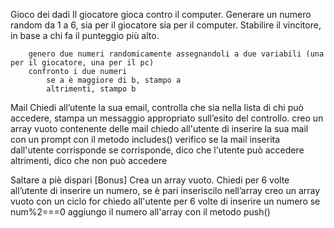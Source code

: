Gioco dei dadi
Il giocatore gioca contro il computer.
Generare un numero random da 1 a 6, sia per il giocatore sia per il computer.
Stabilire il vincitore, in base a chi fa il punteggio più alto.

        genero due numeri randomicamente assegnandoli a due variabili (una per il giocatore, una per il pc)
        confronto i due numeri
            se a è maggiore di b, stampo a
            altrimenti, stampo b


Mail
Chiedi all’utente la sua email,
controlla che sia nella lista di chi può accedere,
stampa un messaggio appropriato sull’esito del controllo.
        creo un array vuoto contenente delle mail
        chiedo all'utente di inserire la sua mail con un prompt
        con il metodo includes() verifico se la mail inserita dall'utente corrisponde
            se corrisponde, dico che l'utente può accedere
            altrimenti, dico che non può accedere

Saltare a piè dispari [Bonus]
Crea un array vuoto. Chiedi per 6 volte all’utente di inserire un numero, se è pari inseriscilo nell’array
        creo un array vuoto
        con un ciclo for chiedo all'utente per 6 volte di inserire un numero
            se num%2===0 aggiungo il numero all'array con il metodo push()